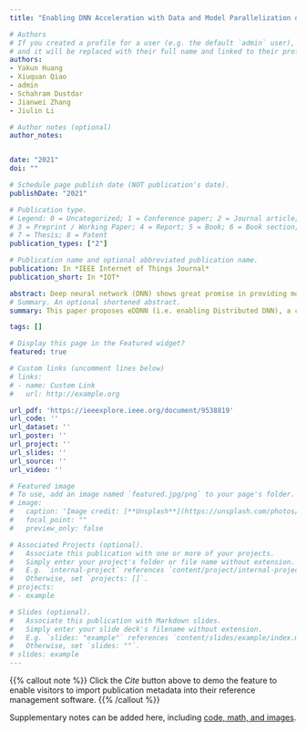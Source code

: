 ```yaml
---
title: "Enabling DNN Acceleration with Data and Model Parallelization over Ubiquitous End Devices"

# Authors
# If you created a profile for a user (e.g. the default `admin` user), write the username (folder name) here 
# and it will be replaced with their full name and linked to their profile.
authors:
- Yakun Huang
- Xiuquan Qiao
- admin
- Schahram Dustdar
- Jianwei Zhang
- Jiulin Li

# Author notes (optional)
author_notes:


date: "2021"
doi: ""

# Schedule page publish date (NOT publication's date).
publishDate: "2021"

# Publication type.
# Legend: 0 = Uncategorized; 1 = Conference paper; 2 = Journal article;
# 3 = Preprint / Working Paper; 4 = Report; 5 = Book; 6 = Book section;
# 7 = Thesis; 8 = Patent
publication_types: ["2"]

# Publication name and optional abbreviated publication name.
publication: In *IEEE Internet of Things Journal*
publication_short: In *IOT*

abstract: Deep neural network (DNN) shows great promise in providing more intelligence to ubiquitous end devices. However, the existing partition-offloading schemes adopt data-parallel or model-parallel collaboration between devices and the cloud, which does not make full use of the resources of end devices for deep-level parallel execution. This paper proposes eDDNN (i.e. enabling Distributed DNN), a collaborative inference scheme over heterogeneous end devices using cross-platform web technology, moving the computation close to ubiquitous end devices, improving resource utilization, and reducing the computing pressure of data centers. eDDNN implements D2D communication and collaborative inference among heterogeneous end devices with WebRTC protocol, divides the data and corresponding DNN model into pieces simultaneously, and then executes inference almost independently by establishing a layer dependency table. Besides, eDDNN provides a dynamic allocation algorithm based on deep reinforcement learning to minimize latency. We conduct experiments on various datasets and DNNs and further employ eDDNN into a mobile web AR application to illustrate the effectiveness. The results show that eDDNN can achieve the latency decrease by 2.98x, reduce mobile energy by 1.8x, and relieve the computing pressure of the edge server by 2.57x, against a typical partition-offloading approach.
# Summary. An optional shortened abstract.
summary: This paper proposes eDDNN (i.e. enabling Distributed DNN), a collaborative inference scheme over heterogeneous end devices using cross-platform web technology, moving the computation close to ubiquitous end devices, improving resource utilization, and reducing the computing pressure of data centers. 

tags: []

# Display this page in the Featured widget?
featured: true

# Custom links (uncomment lines below)
# links:
# - name: Custom Link
#   url: http://example.org

url_pdf: 'https://ieeexplore.ieee.org/document/9538819'
url_code: ''
url_dataset: ''
url_poster: ''
url_project: ''
url_slides: ''
url_source: ''
url_video: ''

# Featured image
# To use, add an image named `featured.jpg/png` to your page's folder. 
# image:
#   caption: 'Image credit: [**Unsplash**](https://unsplash.com/photos/pLCdAaMFLTE)'
#   focal_point: ""
#   preview_only: false

# Associated Projects (optional).
#   Associate this publication with one or more of your projects.
#   Simply enter your project's folder or file name without extension.
#   E.g. `internal-project` references `content/project/internal-project/index.md`.
#   Otherwise, set `projects: []`.
# projects:
# - example

# Slides (optional).
#   Associate this publication with Markdown slides.
#   Simply enter your slide deck's filename without extension.
#   E.g. `slides: "example"` references `content/slides/example/index.md`.
#   Otherwise, set `slides: ""`.
# slides: example
---
```


{{% callout note %}}
Click the *Cite* button above to demo the feature to enable visitors to import publication metadata into their reference management software.
{{% /callout %}}


Supplementary notes can be added here, including [code, math, and images](https://wowchemy.com/docs/writing-markdown-latex/).